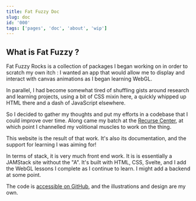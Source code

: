 ```yaml
---
title: Fat Fuzzy Doc
slug: doc
id: '000'
tags: ['pages', 'doc', 'about', 'wip']
---
```


## What is Fat Fuzzy ?

Fat Fuzzy Rocks is a collection of packages I began working on in order to scratch my own itch :
I wanted an app that would allow me to display and interact with canvas animations as I began learning WebGL.

In parallel, I had become somewhat tired of shuffling gists around research and learning projects, using a bit of CSS mixin here, a quickly whipped up HTML there and a dash of JavaScript elsewhere.

So I decided to gather my thoughts and put my efforts in a codebase that I could improve over time.
Along came my batch at the [Recurse Center](https://www.recurse.com/), at which point I channelled my volitional muscles to work on the thing.

This website is the result of that work. It's also its documentation, and the support for learning I was aiming for!

In terms of stack, it is very much front end work. It is is essentially a JAMStack site without the "A". It's built with HTML, CSS, Svelte, and I add the WebGL lessons I complete as I continue to learn. I might add a backend at some point.

The code is [accessible on GitHub](https://github.com/fat-fuzzy/rocks), and the illustrations and design are my own.

